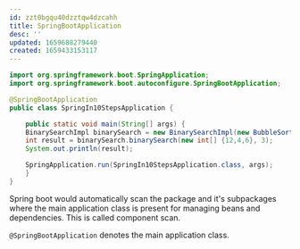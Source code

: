 ```yaml
---
id: zzt0bgqu40dzztqw4dzcahh
title: SpringBootApplication
desc: ''
updated: 1659688279440
created: 1659433153117
---
```


```java
import org.springframework.boot.SpringApplication;
import org.springframework.boot.autoconfigure.SpringBootApplication;

@SpringBootApplication
public class SpringIn10StepsApplication {

    public static void main(String[] args) {
    BinarySearchImpl binarySearch = new BinarySearchImpl(new BubbleSortAlgorithm());
    int result = binarySearch.binarySearch(new int[] {12,4,6}, 3);
    System.out.println(result);

    SpringApplication.run(SpringIn10StepsApplication.class, args);
    }
}
```

Spring boot would automatically scan the package and it's subpackages where the main application class is present for managing beans and dependencies. This is called component scan.

`@SpringBootApplication` denotes the main application class.
